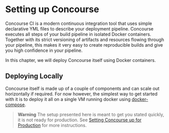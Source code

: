 # Setting up Concourse

Concourse CI is a modern continuous integration tool that uses simple declarative YML files to describe your deployment pipeline. Concourse executes all steps of your build pipeline in isolated Docker containers. Together with its strict versioning of artifacts and resources flowing through your pipeline, this makes it very easy to create reproducible builds and give you high confidence in your pipeline.

In this chapter, we will deploy Concourse itself using Docker containers. 

## Deploying Locally

Concourse itself is made up of a couple of components and can scale out horizontally if required. For now however, the simplest way to get started with it is to deploy it all on a single VM running docker using [docker-compose](https://docs.docker.com/compose/).

> **Warning** The setup presented here is meant to get you stated quickly, it is not ready for production. See [Setting Concourse up for Production](/setting-concourse-up-for-production.md) for more instructions. 

